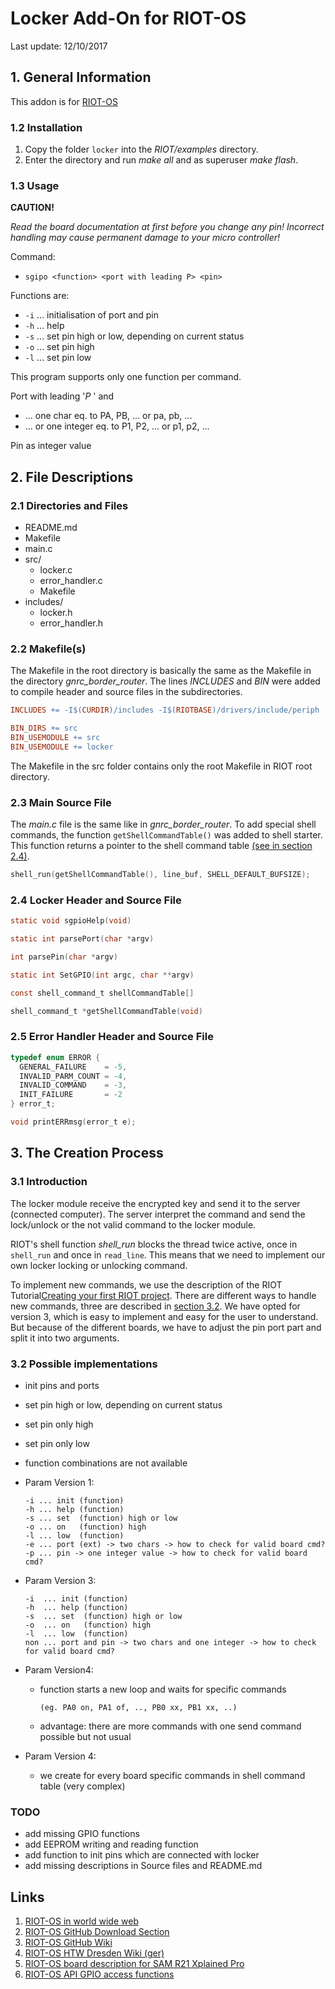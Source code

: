 # Locker Add-On for RIOT-OS

Last update: 12/10/2017

## 1. General Information

This addon is for [RIOT-OS][1]

### 1.2 Installation

1. Copy the folder `locker` into the _RIOT/examples_ directory.
1. Enter the directory and run _make all_ and as superuser _make flash_.

### 1.3 Usage

**CAUTION!**

_Read the board documentation at first before you change any pin!
Incorrect handling may cause permanent damage to your micro controller!_

Command: 

* `sgipo <function> <port with leading P> <pin>`

Functions are:

* `-i` ... initialisation of port and pin
* `-h` ... help
* `-s` ... set pin high or low, depending on current status
* `-o` ... set pin high
* `-l` ... set pin low

This program supports only one function per command.

Port with leading '_P_ ' and

* ... one char eq. to PA, PB, ... or pa, pb, ...
* ... or one integer eq. to P1, P2, ... or p1, p2, ...

Pin as integer value

## 2. File Descriptions

### 2.1 Directories and Files

* README.md
* Makefile
* main.c
* src/
  * locker.c
  * error_handler.c
  * Makefile
* includes/
  * locker.h
  * error_handler.h

### 2.2 Makefile(s)

The Makefile in the root directory is basically the same as the Makefile in the directory _gnrc_border_router_. The lines _INCLUDES_ and _BIN_ were added to compile header and source files in the subdirectories.

```Makefile
INCLUDES += -I$(CURDIR)/includes -I$(RIOTBASE)/drivers/include/periph
```

```Makefile
BIN_DIRS += src
BIN_USEMODULE += src
BIN_USEMODULE += locker
```

The Makefile in the src folder contains only the root Makefile in RIOT root directory.

### 2.3 Main Source File

The _main.c_ file is the same like in _gnrc_border_router_. To add special shell commands, the function `getShellCommandTable()` was added to shell starter. This function returns a pointer to the shell command table [(see in section 2.4)](#24-locker-header-and-source-file).

```c
shell_run(getShellCommandTable(), line_buf, SHELL_DEFAULT_BUFSIZE);
```

### 2.4 Locker Header and Source File

```c
static void sgpioHelp(void)
```

```c
static int parsePort(char *argv)
```

```c
int parsePin(char *argv)
```

```c
static int SetGPIO(int argc, char **argv)
```

```c
const shell_command_t shellCommandTable[]
```

```c
shell_command_t *getShellCommandTable(void)
```

### 2.5 Error Handler Header and Source File

```c
typedef enum ERROR {
  GENERAL_FAILURE    = -5,
  INVALID_PARM_COUNT = -4,
  INVALID_COMMAND    = -3,
  INIT_FAILURE       = -2
} error_t;
```

```c
void printERRmsg(error_t e);
```

## 3. The Creation Process

### 3.1 Introduction

The locker module receive the encrypted key and send it to the server (connected computer). The server interpret the command and send the lock/unlock or the not valid command to the locker module.

RIOT's shell function _shell_run_ blocks the thread twice active, once in `shell_run` and once in `read_line`. This means that we need to implement our own locker locking or unlocking command.

To implement new commands, we use the description of the RIOT Tutorial[Creating your first RIOT project][2]. There are different ways to handle new commands, three are described in [section 3.2](#32-possible-implementations). We have opted for version 3, which is easy to implement and easy for the user to understand. But because of the different boards, we have to adjust the pin port part and split it into two arguments.

### 3.2 Possible implementations

* init pins and ports
* set pin high or low, depending on current status
* set pin only high
* set pin only low
* function combinations are not available
* Param Version 1:

      -i ... init (function)
      -h ... help (function)
      -s ... set  (function) high or low
      -o ... on   (function) high
      -l ... low  (function)
      -e ... port (ext) -> two chars -> how to check for valid board cmd?
      -p ... pin -> one integer value -> how to check for valid board cmd?

* Param Version 3:

      -i  ... init (function)
      -h  ... help (function)
      -s  ... set  (function) high or low
      -o  ... on   (function) high
      -l  ... low  (function)
      non ... port and pin -> two chars and one integer -> how to check for valid board cmd?

* Param Version4:
  * function starts a new loop and waits for specific commands

        (eg. PA0 on, PA1 of, .., PB0 xx, PB1 xx, ..)

  * advantage: there are more commands with one send command possible but not usual
* Param Version 4:
  * we create for every board specific commands in shell command table (very complex)

### TODO

* add missing GPIO functions
* add EEPROM writing and reading function
* add function to init pins which are connected with locker
* add missing descriptions in Source files and README.md

## Links

1. [RIOT-OS in world wide web](https://riot-os.org/ "RIOT Homepage")
1. [RIOT-OS GitHub Download Section](https://github.com/RIOT-OS "RIOT Download")
1. [RIOT-OS GitHub Wiki](https://github.com/RIOT-OS/RIOT/wiki "RIOT official wiki")
1. [RIOT-OS HTW Dresden Wiki (ger)](https://www2.htw-dresden.de/~wiki_sn/index.php/RIOT "RIOT HTW Dresden Wiki (ger)")
1. [RIOT-OS board description for SAM R21 Xplained Pro](https://github.com/RIOT-OS/RIOT/wiki/Board:-Samr21-xpro "RIOT  board description for SAM R21 Xplained Pro")
1. [RIOT-OS API GPIO access functions](http://riot-os.org/api/group__drivers__periph__gpio.html "RIOT API GPIO access functions")

[1]: https://riot-os.org/ "RIOT Homepage"
[2]: https://github.com/RIOT-OS/RIOT/wiki/Creating-your-first-RIOT-project "RIOT Tutorial for implementation of new shell commands"

